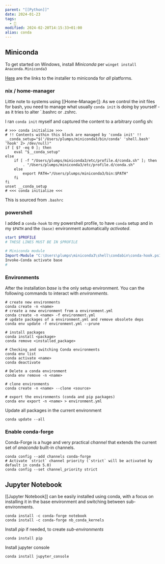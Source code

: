 ```yaml
---
parent: "[[Python]]"
date: 2024-01-23
tags:
  - 🦠
modified: 2024-02-20T14:15:33+01:00
alias: conda
---
```


## Miniconda

To get started on Windows, install *Miniconda* per `winget install Anaconda.Miniconda3`

[Here](https://docs.conda.io/projects/miniconda/en/latest/) are the links to the installer to miniconda for *all* platforms.

### nix / home-manager
Little note to systems using [[Home-Manager]]: As we control the init files for bash, you need to manage what usually `conda init` is doing by yourself - as it tries to alter `.bashrc or .zshrc.

I ran `conda init` myself and captured the content to a arbitrary config sh:

```
# >>> conda initialize >>>
# !! Contents within this block are managed by 'conda init' !!
__conda_setup="$('/Users/plumps/miniconda3/bin/conda' 'shell.bash' 'hook' 2> /dev/null)"
if [ $? -eq 0 ]; then
    eval "$__conda_setup"
else
    if [ -f "/Users/plumps/miniconda3/etc/profile.d/conda.sh" ]; then
        . "/Users/plumps/miniconda3/etc/profile.d/conda.sh"
    else
        export PATH="/Users/plumps/miniconda3/bin:$PATH"
    fi
fi
unset __conda_setup
# <<< conda initialize <<<
```

This is sourced from `.bashrc`

### powershell
I added  a `conda-hook` to my powershell profile, to have `conda` setup and in my `$PATH` and the `(base)` environment automatically *activated*.

```powershell
start $PROFILE
# THESE LINES MUST BE IN $PROFILE

# Miniconda module
Import-Module "C:\Users\plumps\miniconda3\shell\condabin\conda-hook.ps1"
Invoke-Conda activate base
#
```

### Environments
After the installation *base* is the only setup environment. You can the following commands to interact with *environments*.

```shell
# create new environments
conda create -n <name>
# create a new environment from a environment.yml
conda create -n <name> -f environment.yml
# update packages of a environment.yml and remove obsolete deps
conda env update -f environment.yml --prune

# install packages
conda install <package>
conda remove <installed_package>

# Checking and switching Conda environments
conda env list
conda activate <name>
conda deactivate

# Delete a conda environment
conda env remove -n <name>

# clone environments
conda create -n <name> --clone <source>

# export the environments (conda and pip packages)
conda env export -n <name> > environment.yml
```

Update all packages in the current environment
```shell
conda update --all
```

### Enable conda-forge

Conda-Forge is a huge and very practical *channel* that extends the current set of *anaconda* built-in channels.
```shell
conda config --add channels conda-forge
# Activate `strict` channel priority (`strict` will be activated by default in conda 5.0)
conda config --set channel_priority strict
```

## Jupyter Notebook

[[Jupyter Notebook]] can be easily installed using conda, with a focus on installing it in the base environment and switching between sub-environments.

```shell
conda install -c conda-forge notebook
conda install -c conda-forge nb_conda_kernels
```

Install *pip* if needed, to create *sub-environments*
```shell
conda install pip
```

Install jupyter console
```shell
conda install jupyter_console
```
